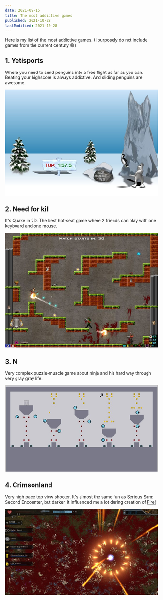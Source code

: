```yaml
---
date: 2021-09-15
title: The most addictive games
published: 2021-10-28
lastModified: 2021-10-28
---
```


Here is my list of the most addictive games. (I purposely do not include games from the current century 😄)


## 1. Yetisports

Where you need to send penguins into a free flight as far as you can. Beating your highscore is always addictive. And sliding penguins are awesome.

![Screenshot of Yetisports](yetisports.jpg)


## 2. Need for kill

It's Quake in 2D. The best hot-seat game where 2 friends can play with one keyboard and one mouse.

![Screenshot of Need for Kill](need-for-kill.jpg)


## 3. N

Very complex puzzle-muscle game about ninja and his hard way through very gray gray life.

![Screenshot of N](n.jpg)


## 4. Crimsonland

Very high pace top view shooter. It's almost the same fun as Serious Sam: Second Encounter, but darker. It influenced me a lot during creation of [Fire!](/gamedev/fire)

![Screenshot of Crimsonland](crimsonland.jpg)
